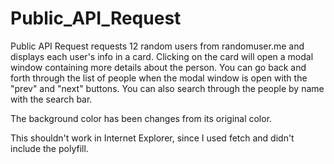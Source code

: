 # Public_API_Request

Public API Request requests 12 random users from randomuser.me and displays each user's info in a card.
Clicking on the card will open a modal window containing more details about the person.
You can go back and forth through the list of people when the modal window is open with the "prev" and "next" buttons.
You can also search through the people by name with the search bar.

The background color has been changes from its original color.

This shouldn't work in Internet Explorer, since I used fetch and didn't include the polyfill.
